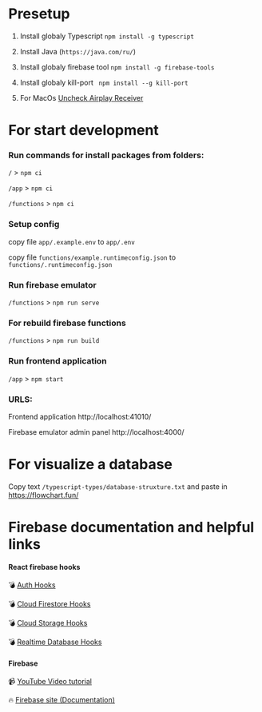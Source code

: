 # Presetup

1. Install globaly Typescript `npm install -g typescript`

2. Install Java (`https://java.com/ru/`)

3. Install globaly firebase tool `npm install -g firebase-tools`

4. Install globaly kill-port ` npm install --g kill-port`

5. For MacOs [Uncheck Airplay Receiver](https://medium.com/pythonistas/port-5000-already-in-use-macos-monterey-issue-d86b02edd36c)

# For start development

### Run commands for install packages from folders:

`/` > `npm ci`

`/app` > `npm ci`

`/functions` > `npm ci`

### Setup config

copy file `app/.example.env` to `app/.env`

copy file `functions/example.runtimeconfig.json` to `functions/.runtimeconfig.json`

### Run firebase emulator

`/functions` > `npm run serve`

### For rebuild firebase functions

`/functions` > `npm run build`

### Run frontend application

`/app` > `npm start`

### URLS:

Frontend application
http://localhost:41010/

Firebase emulator admin panel
http://localhost:4000/

# For visualize a database

Copy text `/typescript-types/database-struxture.txt` and paste in https://flowchart.fun/

# Firebase documentation and helpful links

#### React firebase hooks

💣 [Auth Hooks](https://github.com/CSFrequency/react-firebase-hooks/tree/v4.0.2/auth)

💣 [Cloud Firestore Hooks](https://github.com/CSFrequency/react-firebase-hooks/tree/v4.0.2#:~:text=Cloud%20Firestore%20Hooks)

💣 [Cloud Storage Hooks](https://github.com/CSFrequency/react-firebase-hooks/tree/v4.0.2#:~:text=Cloud%20Firestore%20Hooks-,Cloud%20Storage%20Hooks,-Realtime%20Database%20Hooks)

💣 [Realtime Database Hooks](https://github.com/CSFrequency/react-firebase-hooks/tree/v4.0.2#:~:text=Realtime%20Database%20Hooks)

#### Firebase

📹 [YouTube Video tutorial](https://www.youtube.com/watch?v=9zdvmgGsww0&list=PL4cUxeGkcC9jERUGvbudErNCeSZHWUVlb)

🔥 [Firebase site (Documentation)](https://firebase.google.com/)
